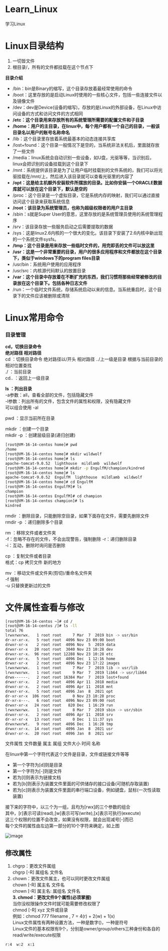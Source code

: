 # Learn_Linux
学习Linux

# Linux目录结构
1. 一切皆文件
2. 根目录/，所有的文件都挂载在这个节点下

**目录介绍**  
- /bin：bin是Binary的缩写，这个目录存放着最经常使用的命令
- /boot：这里存放的是启动Linux时使用的一些核心文件，包括一些连接文件以及镜像文件
- /dev：dev是Device(设备的缩写)，存放的是Linux的外部设备，在Linux中访问设备的方式和访问文件的方式相同
- **/etc：这个目录用来存放所有的系统管理所需要的配置文件和子目录**
- **/home：用户的主目录，在linux中，每个用户都有一个自己的目录，一般该目录名以用户的账号名称命名**
- /lib：这个目录里存放着系统最基本的动态连接共享库
- /lost+found：这个目录一般情况下是空的，当系统非法关机后，里面就存放了一些文件
- /media：linux系统会自动识别一些设备，如U盘，光驱等等，当识别后，linux会把识别的设备挂载到这个目录下
- /mnt：系统提供该目录是为了让用户临时挂载别的文件系统的，我们可以将光驱挂载在/mnt/上，然后进入该目录就可以查看光驱里的内容了
- **/opt：这是给主机额外安装软件所摆放的目录。比如你安装一个ORACLE数据库就可以放在这个目录下，默认是空的**
- /proc：这个目录是一个虚拟目录，它是系统内存的映射，我们可以通过直接访问这个目录来获取系统信息
- **/root：该目录为系统管理员，也称为超级权限者的用户主目录**
- /sbin：s就是Super User的意思，这里存放的是系统管理员使用的系统管理程序
- /srv：该目录存放一些服务启动之后需要提取的数据
- /sys：这是linux2.6内核的一个很大的变化。该目录下安装了2.6内核中新出现的一个系统文件sysfs。
- **/tmp：这个目录是用来存放一些临时文件的，用完即丢的文件可以放这里**
- **/usr：这是一个非常重要的目录，用户的很多应用程序和文件都放在这个目录下，类似于windows下的program files目录**
- /usr/bin：系统用户使用的应用程序
- /usr/src：内核源代码默认的放置目录
- **/var：这个目录中存放着在不断扩充的东西，我们习惯将那些经常被修改的目录放在这个目录下。包括各种日志文件**
- /run：一个临时文件系统，存储系统启动以来的信息。当系统重启时，这个目录下的文件应该被删除或清除

# Linux常用命令
### 目录管理
**cd，切换目录命令**  
**绝对路径 相对路径**  
cd ：切换目录命令 绝对路径以/开头 相对路径 ../上一级是目录 根据与当前目录的相对位置查找  
./ ：当前目录  
cd.. ：返回上一级目录  
  
**ls ：列出目录**  
-a参数：all，查看全部的文件，包括隐藏文件  
-l参数：列出所有的文件，包含文件的属性和权限，没有隐藏文件  
可以组合使用 -al   

pwd ：显示当前所在目录  

mkdir ：创建一个目录  
mkdir -p ：创建层级目录(递归创建)  
```bash
[root@VM-16-14-centos home]# pwd
/home
[root@VM-16-14-centos home]# mkdir wildwolf
[root@VM-16-14-centos home]# ls
apache-tomcat-9.0.52  lighthouse  mildlamb  wildwolf
[root@VM-16-14-centos home]# mkdir -p EngulfM/champion/kindred
[root@VM-16-14-centos home]# ls
apache-tomcat-9.0.52  EngulfM  lighthouse  mildlamb  wildwolf
[root@VM-16-14-centos home]# cd EngulfM
[root@VM-16-14-centos EngulfM]# ls
champion
[root@VM-16-14-centos EngulfM]# cd champion
[root@VM-16-14-centos champion]# ls
kindred
```
rmdir ：删除目录，只能删除空目录，如果下面存在文件，需要先删除文件  
rmdir -p ：递归删除多个目录  

rm ：移除文件或者文件夹  
-f：忽略不存在的文件，不会出现警告，强制删除
-r：递归删除目录  
-i：互动，删除时询问是否删除

cp ：复制文件或者目录  
格式：cp 拷贝文件 新的地方  

mv ：移动文件或文件夹(剪切)/重命名文件夹  
-f 强制  
-u 只替换更新过的文件

# 文件属性查看与修改
```bash
[root@VM-16-14-centos ~]# cd /
[root@VM-16-14-centos /]# ls -ll
total 76
lrwxrwxrwx.   1 root root     7 Mar  7  2019 bin -> usr/bin
dr-xr-xr-x.   5 root root  4096 Nov 23 09:00 boot
drwxr-xr-x    2 root root  4096 Nov  5  2019 data
drwxr-xr-x   20 root root  3040 Nov 23 10:28 dev
drwxr-xr-x.  96 root root 12288 Nov 23 10:28 etc
drwxr-xr-x.   5 root root  4096 Dec  1 12:16 home
drwxr-xr-x    2 root root  4096 Nov 23 17:22 images
lrwxrwxrwx.   1 root root     7 Mar  7  2019 lib -> usr/lib
lrwxrwxrwx.   1 root root     9 Mar  7  2019 lib64 -> usr/lib64
drwx------.   2 root root 16384 Mar  7  2019 lost+found
drwxr-xr-x.   2 root root  4096 Apr 11  2018 media
drwxr-xr-x.   2 root root  4096 Apr 11  2018 mnt
drwxr-xr-x.   5 root root  4096 Jan  8  2021 opt
dr-xr-xr-x  106 root root     0 Nov 23 10:28 proc
dr-xr-x---.   6 root root  4096 Nov 23 09:00 root
drwxr-xr-x   24 root root   820 Dec  1 16:29 run
lrwxrwxrwx.   1 root root     8 Mar  7  2019 sbin -> usr/sbin
drwxr-xr-x.   2 root root  4096 Apr 11  2018 srv
dr-xr-xr-x   13 root root     0 Dec  1 11:37 sys
drwxrwxrwt.   9 root root  4096 Dec  1 16:28 tmp
drwxr-xr-x.  14 root root  4096 Jan  8  2021 usr
drwxr-xr-x.  20 root root  4096 Jan  8  2021 var
```
文件属性  文件数量  属主  属组  文件大小  时间  名称  

在linux中第一个字符代表这个文件是目录，文件或链接文件等等
- 第一个字符为[d]则是目录
- 第一个字符为[-]则是文件
- 若为[l]则表示为链接文档
- 若为[b]则表示为装置文件里面的可供储存的接口设备(可随机存取装置)
- 若为[c]则表示为装置文件里面的串行端口设备，例如键盘，鼠标(一次性读取装置)

接下来的字符中，以三个为一组，且均为[rwx]的三个参数的组合  
其中，[r]表示可读(read),[w]表示可写(write),[x]表示可执行(execute)  
这三个权限的位置不会改变，如果没有权限，就会出现减号[-]而已  
每个文件的属性由左边第一部分的10个字符来确定，如上图  

![image](https://user-images.githubusercontent.com/61497283/131208069-2171d0e8-ecbe-4c89-a468-a3d34b8aa65f.png)

## 修改属性
1. chgrp：更改文件属组  
chgrp [-R] 属组名 文件名  
2. chown：更改文件属主，也可以同时更改文件属组  
chown [-R] 属主名 文件名  
chown [-R] 属主名: 属组名 文件名  
**3. chmod：更改文件9个属性(必须掌握)**  
当你没权限操作文件时就可能需要修改权限了  
chmod [-R] xyz 文件或目录  
例如：chmod 777 filename  , 7 = 4(r) + 2(w) + 1(x)  
Linux文件属性有两种设置方法，一种是数字()，一种是符号  
Linux文件的基本权限有9个，分别是owner/group/others三种身份和各自的read/write/execute权限  
```
r:4  w:2  x:1
```
